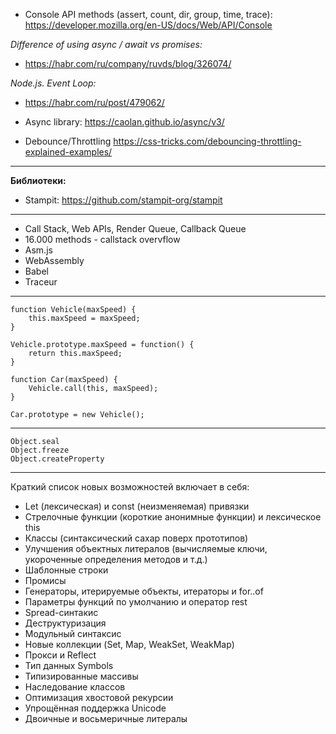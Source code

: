 - Console API methods (assert, count, dir, group, time, trace):
https://developer.mozilla.org/en-US/docs/Web/API/Console

*Difference of using async / await vs promises:*
- https://habr.com/ru/company/ruvds/blog/326074/

*Node.js. Event Loop:*
- https://habr.com/ru/post/479062/

- Async library: https://caolan.github.io/async/v3/
- Debounce/Throttling https://css-tricks.com/debouncing-throttling-explained-examples/

---------------------------
**Библиотеки:**
- Stampit: https://github.com/stampit-org/stampit
---------------------------
- Call Stack, Web APIs, Render Queue, Callback Queue
- 16.000 methods - callstack overvflow
- Asm.js
- WebAssembly
- Babel 
- Traceur
---------------------------
```
function Vehicle(maxSpeed) {
    this.maxSpeed = maxSpeed;
}

Vehicle.prototype.maxSpeed = function() {
    return this.maxSpeed;
}

function Car(maxSpeed) {
    Vehicle.call(this, maxSpeed);
}

Car.prototype = new Vehicle();
```
---------------------------
```
Object.seal
Object.freeze
Object.createProperty
```
---------------------------
Краткий список новых возможностей включает в себя:

- Let (лексическая) и const (неизменяемая) привязки
- Стрелочные функции (короткие анонимные функции) и лексическое this
- Классы (синтаксический сахар поверх прототипов)
- Улучшения объектных литералов (вычисляемые ключи, укороченные определения методов и т.д.)
- Шаблонные строки
- Промисы
- Генераторы, итерируемые объекты, итераторы и for..of
- Параметры функций по умолчанию и оператор rest
- Spread-синтакис
- Деструктуризация
- Модульный синтаксис
- Новые коллекции (Set, Map, WeakSet, WeakMap)
- Прокси и Reflect
- Тип данных Symbols
- Типизированные массивы
- Наследование классов
- Оптимизация хвостовой рекурсии
- Упрощённая поддержка Unicode
- Двоичные и восьмеричные литералы
